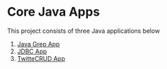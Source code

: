 # Core Java Apps
This project consists of three Java applications below

1. [Java Grep App](./grep)
2. [JDBC App](./jdbc)
3. [TwitteCRUD App](./twitter)

